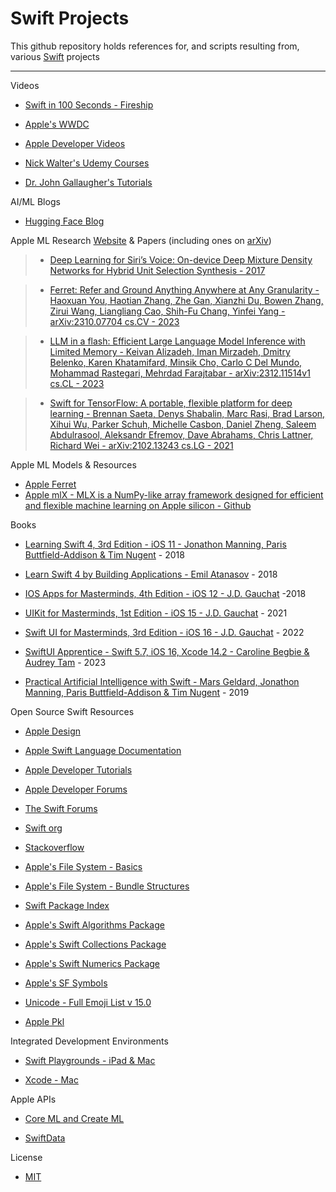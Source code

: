 # Swift Projects

This github repository holds references for, and scripts resulting from, various [Swift](https://www.apple.com/swift/) projects  

- - - -

Videos

* [Swift in 100 Seconds - Fireship](https://youtu.be/nAchMctX4YA?si=pcjche84IyvLPXIQ)

* [Apple's WWDC](https://developer.apple.com/wwdc22/)

* [Apple Developer Videos](https://developer.apple.com/videos/all-videos/)

* [Nick Walter's Udemy Courses](https://www.udemy.com/user/nicholaswalter2/)

* [Dr. John Gallaugher's Tutorials](https://gallaugher.com)

AI/ML Blogs
  
* [Hugging Face Blog](https://huggingface.co/blog)

Apple ML Research [Website](https://machinelearning.apple.com) & Papers (including ones on [arXiv](https://arxiv.org))

> * [Deep Learning for Siri’s Voice: On-device Deep Mixture Density Networks for Hybrid Unit Selection Synthesis - 2017](https://machinelearning.apple.com/research/siri-voices)

> * [Ferret: Refer and Ground Anything Anywhere at Any Granularity - Haoxuan You, Haotian Zhang, Zhe Gan, Xianzhi Du, Bowen Zhang, Zirui Wang, Liangliang Cao, Shih-Fu Chang, Yinfei Yang - arXiv:2310.07704 cs.CV - 2023](https://arxiv.org/abs/2310.07704)

> * [LLM in a flash: Efficient Large Language Model Inference with Limited Memory - Keivan Alizadeh, Iman Mirzadeh, Dmitry Belenko, Karen Khatamifard, Minsik Cho, Carlo C Del Mundo, Mohammad Rastegari, Mehrdad Farajtabar - arXiv:2312.11514v1 cs.CL - 2023](https://doi.org/10.48550/arXiv.2312.11514)

> * [Swift for TensorFlow: A portable, flexible platform for deep learning - Brennan Saeta, Denys Shabalin, Marc Rasi, Brad Larson, Xihui Wu, Parker Schuh, Michelle Casbon, Daniel Zheng, Saleem Abdulrasool, Aleksandr Efremov, Dave Abrahams, Chris Lattner, Richard Wei - arXiv:2102.13243 cs.LG - 2021](https://arxiv.org/abs/2102.13243) 

Apple ML Models & Resources

* [Apple Ferret](https://github.com/apple/ml-ferret)
* [Apple mlX - MLX is a NumPy-like array framework designed for efficient and flexible machine learning on Apple silicon - Github](https://ml-explore.github.io/mlx/build/html/index.html)

Books

* [Learning Swift 4, 3rd Edition - iOS 11 - Jonathon Manning, Paris Buttfield-Addison & Tim Nugent](https://www.oreilly.com/library/view/learning-swift-3rd/9781491987568/) - 2018

* [Learn Swift 4 by Building Applications - Emil Atanasov](https://www.packtpub.com/product/learn-swift-by-building-applications/9781786463920) - 2018

* [IOS Apps for Masterminds, 4th Edition - iOS 12 - J.D. Gauchat](https://www.formasterminds.com/books.php) -2018

* [UIKit for Masterminds, 1st Edition - iOS 15 - J.D. Gauchat](https://www.formasterminds.com/uikit_for_masterminds/) - 2021

* [Swift UI for Masterminds, 3rd Edition - iOS 16 - J.D. Gauchat](https://www.formasterminds.com/books.php) - 2022

* [SwiftUI Apprentice - Swift 5.7, iOS 16, Xcode 14.2 - Caroline Begbie & Audrey Tam](https://www.kodeco.com/books/swiftui-apprentice) - 2023

* [Practical Artificial Intelligence with Swift - Mars Geldard, Jonathon Manning, Paris Buttfield-Addison & Tim Nugent](https://www.oreilly.com/library/view/practical-artificial-intelligence/9781492044802/) - 2019

Open Source Swift Resources

* [Apple Design](https://developer.apple.com/design/)

* [Apple Swift Language Documentation](https://docs.swift.org/swift-book/documentation/the-swift-programming-language/)

* [Apple Developer Tutorials](https://developer.apple.com/tutorials/app-dev-training)

* [Apple Developer Forums](https://developer.apple.com/forums/)

* [The Swift Forums](https://forums.swift.org)

* [Swift org](https://www.swift.org)

* [Stackoverflow](https://stackoverflow.com/questions/tagged/swift)

* [Apple's File System - Basics](https://developer.apple.com/library/archive/documentation/FileManagement/Conceptual/FileSystemProgrammingGuide/FileSystemOverview/FileSystemOverview.html#//apple_ref/doc/uid/TP40010672-CH2-SW12)

* [Apple's File System - Bundle Structures](https://developer.apple.com/library/archive/documentation/CoreFoundation/Conceptual/CFBundles/BundleTypes/BundleTypes.html#//apple_ref/doc/uid/10000123i-CH101-SW13)

* [Swift Package Index](https://swiftpackageindex.com)

* [Apple's Swift Algorithms Package](https://github.com/apple/swift-algorithms)

* [Apple's Swift Collections Package](https://github.com/apple/swift-collections)

* [Apple's Swift Numerics Package](https://github.com/apple/swift-numerics)

* [Apple's SF Symbols](https://developer.apple.com/sf-symbols/)

* [Unicode - Full Emoji List v 15.0](https://unicode.org/emoji/charts/full-emoji-list.html)

* [Apple Pkl](https://github.com/apple/pkl?tab=readme-ov-file)

Integrated Development Environments

* [Swift Playgrounds - iPad & Mac](https://www.apple.com/swift/playgrounds/)

* [Xcode - Mac](https://developer.apple.com/xcode/)

Apple APIs

* [Core ML and Create ML](https://developer.apple.com/machine-learning/)

* [SwiftData](https://developer.apple.com/xcode/swiftdata/)

License

* [MIT](https://choosealicense.com/licenses/mit/)
